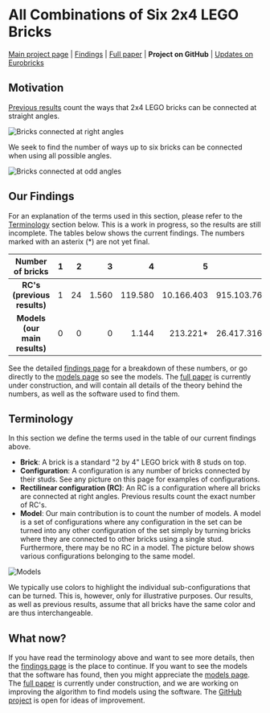 # All Combinations of Six 2x4 LEGO Bricks

[Main project page](http://c-mt.dk/counting) | [Findings](http://c-mt.dk/counting/findings.php) | [Full paper](http://c-mt.dk/counting/?view=paper) | **Project on GitHub** | [Updates on Eurobricks](http://www.eurobricks.com/forum/index.php?showtopic=71971)

## Motivation

[Previous results](http://www.math.ku.dk/~eilers/lego.html) count the ways that 2x4 LEGO bricks can be connected at straight angles.

![Bricks connected at right angles](http://c-mt.dk/counting/images/rectilinearintrosmall.png "There are 915.103.765 ways to combine 6 bricks at straight angles.")

We seek to find the number of ways up to six bricks can be connected when using all possible angles.

![Bricks connected at odd angles](http://c-mt.dk/counting/images/modelsintrosmall.png "It is currently unknown how many ways 6 bricks can be combined at other angles.")


## Our Findings

For an explanation of the terms used in this section, please refer to the [Terminology](#terminology) section below.
This is a work in progress, so the results are still incomplete. The tables below shows the current findings. The numbers marked with an asterix (*) are not yet final. 

|  Number of bricks             | 1 |  2 |     3 |       4 |          5 |           6 | 
|:-----------------------------:|--:|---:|------:|--------:|-----------:|------------:|
| **RC's (previous results)**   | 1 | 24 | 1.560 | 119.580 | 10.166.403 | 915.103.765 |
| **Models (our main results)** | 0 |  0 |     0 |   1.144 |   213.221* | 26.417.316* |

See the detailed [findings page](http://c-mt.dk/counting/findings.php) for a breakdown of these numbers, or go directly to the [models page](http://c-mt.dk/counting/models.php) so see the models. The [full paper](http://c-mt.dk/counting/?view=paper) is currently under construction, and will contain all details of the theory behind the numbers, as well as the software used to find them.


## Terminology

In this section we define the terms used in the table of our current findings above.

* **Brick**: A brick is a standard "2 by 4" LEGO brick with 8 studs on top.
* **Configuration**: A configuration is any number of bricks connected by their studs. See any picture on this page for examples of configurations.
* **Rectilinear configuration (RC)**: An RC is a configuration where all bricks are connected at right angles. Previous results count the exact number of RC's.
* **Model**: Our main contribution is to count the number of models. A model is a set of configurations where any configuration in the set can be turned into any other configuration of the set simply by turning bricks where they are connected to other bricks using a single stud. Furthermore, there may be no RC in a model. The picture below shows various configurations belonging to the same model.

![Models](http://c-mt.dk/counting/images/configurationsofamodelsmall.png "These configurations all belong to the same model.")

We typically use colors to highlight the individual sub-configurations that can be turned. This is, however, only for illustrative purposes. Our results, as well as previous results, assume that all bricks have the same color and are thus interchangeable. 

## What now?

If you have read the terminology above and want to see more details, then the [findings page](http://c-mt.dk/counting/findings.php) is the place to continue. If you want to see the models that the software has found, then you might appreciate the [models page](http://c-mt.dk/counting/models.php). The [full paper](http://c-mt.dk/counting/?view=paper) is currently under construction, and we are working on improving the algorithm to find models using the software. The [GitHub project](https://github.com/LasseD/BrickCounting) is open for ideas of improvement.
